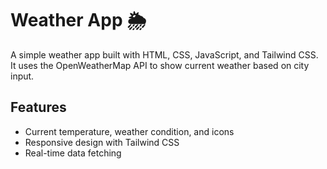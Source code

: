 # Weather App 🌦️

A simple weather app built with HTML, CSS, JavaScript, and Tailwind CSS.
It uses the OpenWeatherMap API to show current weather based on city input.

## Features
- Current temperature, weather condition, and icons
- Responsive design with Tailwind CSS
- Real-time data fetching
